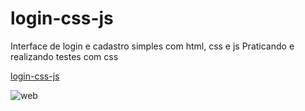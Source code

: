 # login-css-js
Interface de login e cadastro simples com html, css e js
Praticando e realizando testes com css

<a href="login-css-js/iframe.html" target="_blank">login-css-js</a>


![web](https://github.com/user-attachments/assets/9e7e3a23-bf11-4417-a917-44d246e1285e)
